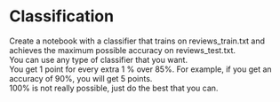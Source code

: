 # Classification

Create a notebook with a classifier that trains on reviews_train.txt and achieves the maximum possible accuracy on reviews_test.txt. <br>
You can use any type of classifier that you want. <br>
You get 1 point for every extra 1 % over 85%. For example, if you get an accuracy of 90%, you will get 5 points. <br>
100%  is not really possible, just do the best that you can.
